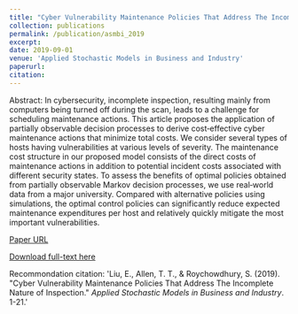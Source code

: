 ```yaml
---
title: "Cyber Vulnerability Maintenance Policies That Address The Incomplete Nature of Inspection"
collection: publications
permalink: /publication/asmbi_2019
excerpt: 
date: 2019-09-01
venue: 'Applied Stochastic Models in Business and Industry'
paperurl: 
citation: 
---
```


Abstract: In cybersecurity, incomplete inspection, resulting mainly from computers being turned off during the scan, leads to a challenge for scheduling maintenance actions. This article proposes the application of partially observable decision processes to derive cost‐effective cyber maintenance actions that minimize total costs. We consider several types of hosts having vulnerabilities at various levels of severity. The maintenance cost structure in our proposed model consists of the direct costs of maintenance actions in addition to potential incident costs associated with different security states. To assess the benefits of optimal policies obtained from partially observable Markov decision processes, we use real‐world data from a major university. Compared with alternative policies using simulations, the optimal control policies can significantly reduce expected maintenance expenditures per host and relatively quickly mitigate the most important vulnerabilities.

[Paper URL](https://onlinelibrary.wiley.com/doi/abs/10.1002/asmb.2487)

[Download full-text here](http://EnhaoLiu.github.io/files/asmb_2019_ELiu_TTAllen_SRC.pdf)

Recommondation citation: 'Liu, E., Allen, T. T., & Roychowdhury, S. (2019). &quot;Cyber Vulnerability Maintenance Policies That Address The Incomplete Nature of Inspection.&quot; <i>Applied Stochastic Models in Business and Industry</i>. 1-21.'

